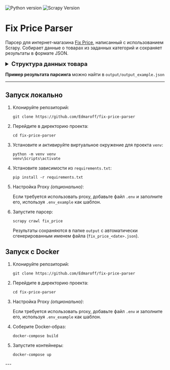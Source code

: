 <img src="https://img.shields.io/badge/python-3.12-blue" alt="Python version"/> <img src="https://img.shields.io/badge/Scrapy-2.11.2-blue" alt="Scrapy Version"/>
<h1>Fix Price Parser</h1>
<p>Парсер для интернет-магазина <a href="https://fix-price.com" target="_blank">Fix Price</a>, написанный с использованием Scrapy. Собирает данные о товарах из заданных категорий и сохраняет результаты в формате JSON.</p>

<details>
  <summary style="font-size: 1.3em;"><b>Структура данных товара</b></summary>
  <pre>
{
    "timestamp": int,               # Дата и время сбора товара в формате timestamp.
    "RPC": "str",                   # Уникальный код товара.
    "url": "str",                   # Ссылка на страницу товара.
    "title": "str",                 # Заголовок/название товара.
    "marketing_tags": ["str"],      # Список маркетинговых тэгов, например ['Популярный', 'Акция'].
    "brand": "str",                 # Бренд товара.
    "section": ["str"],             # Иерархия разделов, например ['Игрушки', 'Интерактивные игрушки'].
    "price_data": {
        "current": float,           # Цена со скидкой, если скидки нет то = original.
        "original": float,          # Оригинальная цена.
        "sale_tag": "str"           # Например: "Скидка 20%".
    },
    "stock": {
        "in_stock": bool,           # Наличие товара в магазине.
        "count": int                # Количество в наличии, если доступно, иначе 0.
    },
    "assets": {
        "main_image": "str",        # Ссылка на основное изображение товара.
        "set_images": ["str"],      # Ссылки на все изображения товара.
        "view360": ["str"],         # Ссылки на изображения в формате 360.
        "video": ["str"]            # Ссылки на видео.
    },
    "metadata": {
        "__description": "str",     # Описание товара.
        "KEY": "str",               # Дополнительные характеристики, например "Цвет", "Объем".
        "KEY": "str"
    },
    "variants": int                 # Количество вариантов товара (например, разные цвета).
}
  </pre>
</details>

<p><strong>Пример результата парсинга</strong> можно найти в <code>output/output_example.json</code></p>

<hr>

<h2>Запуск локально</h2>
<ol>
  <li>Клонируйте репозиторий:
    <pre><code>git clone https://github.com/Edmaroff/fix-price-parser</code></pre>
  </li>
  <li>Перейдите в директорию проекта:
    <pre><code>cd fix-price-parser</code></pre>
  </li>
  <li>Установите и активируйте виртуальное окружение для проекта <code>venv</code>:
    <pre><code>python -m venv venv
venv\Scripts\activate</code></pre>
  </li>
  <li>Установите зависимости из <code>requirements.txt</code>:
    <pre><code>pip install -r requirements.txt</code></pre>
  </li>
  <li>Настройка Proxy <em>(опционально)</em>:
    <p>Если требуется использовать proxy, добавьте файл <code>.env</code> и заполните его, используя <code>.env_example</code> как шаблон.</p>
  </li>
  <li>Запустите парсер:
    <pre><code>scrapy crawl fix_price</code></pre>
    <p>Результаты сохраняются в папке <code>output</code> с автоматически сгенерированным именем файла (<code>fix_price_&lt;date&gt;.json</code>).</p>
  </li>
</ol>

<h2>Запуск с Docker</h2>
<ol>
  <li>Клонируйте репозиторий:
    <pre><code>git clone https://github.com/Edmaroff/fix-price-parser</code></pre>
  </li>
  <li>Перейдите в директорию проекта:
    <pre><code>cd fix-price-parser</code></pre>
  </li>
  <li>Настройка Proxy <em>(опционально)</em>:
    <p>Если требуется использовать proxy, добавьте файл <code>.env</code> и заполните его, используя <code>.env_example</code> как шаблон.</p>
  </li>
  <li>Соберите Docker-образ:
    <pre><code>docker-compose build</code></pre>
  </li>
  <li>Запустите контейнеры:
    <pre><code>docker-compose up</code></pre>
  </li>
</ol>
---